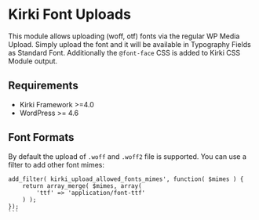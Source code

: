 # Kirki Font Uploads
This module allows uploading (woff, otf) fonts via the regular WP Media Upload.
Simply upload the font and it will be available in Typography Fields as Standard Font. 
Additionally the `@font-face` CSS is added to Kirki CSS Module output.

## Requirements
- Kirki Framework >=4.0
- WordPress >= 4.6

## Font Formats
By default the upload of  `.woff` and `.woff2` file is supported. You can use a filter to add other font mimes:

````
add_filter( kirki_upload_allowed_fonts_mimes', function( $mimes ) {
    return array_merge( $mimes, array(
        'ttf' => 'application/font-ttf'
    ) );
});
```
